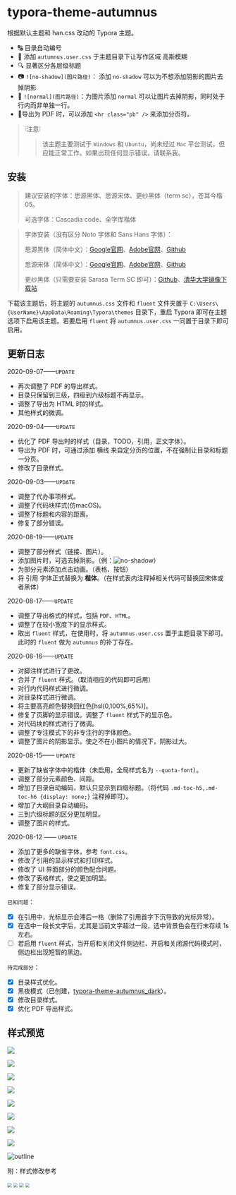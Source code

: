 # typora-theme-autumnus

根据默认主题和 han.css 改动的 Typora 主题。

+ 🔠 目录自动编号
+ 🍻 添加 `autumnus.user.css` 于主题目录下让写作区域 高斯模糊
+ 🔍 显著区分各层级标题
+ 📷 `![no-shadow](图片路径)`： 添加 `no-shadow` 可以为不想添加阴影的图片去掉阴影
+ 🎴 `![normal](图片路径)`：为图片添加 `normal` 可以让图片去掉阴影，同时处于行内而非单独一行。
+ 📖导出为 PDF 时，可以添加 `<hr class="pb" />` 来添加分页符。

> ❕注意❕
>
> > 该主题主要测试于  `Windows` 和 `Ubuntu`，尚未经过 `Mac` 平台测试，但应能正常工作。如果出现任何显示错误，请联系我。

## 安装

>  建议安装的字体：思源黑体、思源宋体、更纱黑体（term sc），苍耳今楷05。
>
>  可选字体：Cascadia code、全字库楷体

> 字体安装（没有区分 Noto 字体和 Sans Hans 字体）：
>
> 思源黑体（简体中文）：[Google官网](https://www.google.cn/get/noto/#sans-hans)、[Adobe官网](https://fonts.adobe.com/fonts/source-han-sans-simplified-chinese)、[Github](https://github.com/googlefonts/noto-cjk)
>
> 思源宋体（简体中文）：[Google官网](https://www.google.cn/get/noto/#serif-hans)、[Adobe官网](https://fonts.adobe.com/fonts/source-han-serif-simplified-chinese)、[Github](https://github.com/googlefonts/noto-cjk)
>
> 更纱黑体（只需要安装 Sarasa Term SC 即可）：[Github](https://github.com/be5invis/Sarasa-Gothic/releases/tag/v0.12.14)、[清华大学镜像下载站](https://mirrors.tuna.tsinghua.edu.cn/github-release/be5invis/Sarasa-Gothic/v0.12.14/)

下载该主题后，将主题的 `autumnus.css` 文件和 `fluent` 文件夹置于 `C:\Users\{UserName}\AppData\Roaming\Typora\themes` 目录下，重启 Typora 即可在主题选项下启用该主题。若要启用 `fluent` 将 `autumnus.user.css` 一同置于目录下即可启用。

## 更新日志

2020-09-07——`UPDATE`

+ 再次调整了 PDF 的导出样式。
+ 目录只保留到三级，四级到六级标题不再显示。
+ 调整了导出为 HTML 时的样式。
+ 其他样式的微调。

2020-09-04——`UPDATE`

+ 优化了 PDF 导出时的样式（目录，TODO，引用，正文字体）。
+ 导出为 PDF 时，可通过添加 横线 来自定分页的位置，不在强制让目录和标题一分页。
+ 修改了目录样式。

2020-09-03——`UPDATE`

+ 调整了代办事项样式。
+ 调整了代码块样式(仿macOS)。
+ 调整了标题和内容的距离。
+ 修复了部分错误。

2020-08-19——`UPDATE`

+ 调整了部分样式（链接、图片）。
+ 添加图片时，可选去掉阴影。（例：![no-shadow](图片地址)）
+ 为部分元素添加点击动画。（表格、按钮）
+ 将 引用 字体正式替换为 **楷体**。（在样式表内注释掉相关代码可替换回宋体或者黑体）

2020-08-17——`UPDATE`

+ 调整了导出格式的样式，包括 `PDF`、`HTML`。
+ 调整了在较小宽度下的显示样式。
+ 取出 `fluent` 样式，在使用时，将 `autumnus.user.css` 置于主题目录下即可。此时的 `fluent` 做为 `autumnus` 的补丁存在。

2020-08-16——`UPDATE`

+ 对脚注样式进行了更改。
+ 合并了 `fluent` 样式。（取消相应的代码即可启用）
+ 对行内代码样式进行微调。
+ 对目录样式进行微调。
+ 将主要高亮颜色替换回红色[hsl(0,100%,65%)]。
+ 修复了页脚的显示错误。调整了 `fluent` 样式下的显示色。
+ 对代码块的样式进行了微调。
+ 调整了专注模式下的非专注行的字体颜色。
+ 调整了图片的阴影显示。使之不在小图片的情况下，阴影过大。

2020-08-15—— `UPDATE`  

+ 更新了缺省字体中的楷体（未启用，全局样式名为 `--quota-font`）。
+ 调整了部分元素颜色、间距。
+ 增加了目录自动编码，默认只显示到四级标题。（将代码 `.md-toc-h5,.md-toc-h6 {display: none;}` 注释掉即可）。
+ 增加了大纲目录自动编码。
+ 三到六级标题的区分更加明显。
+ 调整了图片的样式。

2020-08-12 —— `UPDATE`  

+ 添加了更多的缺省字体，参考 `font.css`。
+ 修改了引用的显示样式和打印样式。
+ 修改了 UI 界面部分的颜色配合问题。
+ 修改了表格样式，使之更加明显。
+ 修复了部分显示错误。

`已知问题`：

- [x] 在引用中，光标显示会滞后一格（删除了引用首字下沉导致的光标异常）。
- [x] 在选中一段长文字后，尤其是当前文字超过一段，选中背景色会在行末存续 1s 左右。
- [ ] 若启用 `fluent` 样式，当开启和关闭文件侧边栏、开启和关闭源代码模式时，侧边栏出现短暂的黑边。

`待完成部分`：

- [x] 目录样式优化。
- [x] 黑夜模式（已创建，[typora-theme-autumnus_dark](https://github.com/Soanguy/typora-theme-autumnus_dark)）。
- [x] 修改目录样式。
- [x] 优化 PDF 导出样式。

## 样式预览

![](typora-theme-review/screenshot.png)

![](typora-theme-review/Fluent.png)

![](typora-theme-review/yaml-con.png)

![](typora-theme-review/title.png)

![](typora-theme-review/para-quota.png)

![](typora-theme-review/code-img.png)

![](typora-theme-review/table-list.png)

![](typora-theme-review/footer.png)

![outline](typora-theme-review/outline.png)



附：样式修改参考

<img src="typora-theme-review/Snipaste_2020-08-12_14-26-49.png" style="zoom:60%;" />

<img src="typora-theme-review/Snipaste_2020-08-12_14-30-45.png" style="zoom:60%;" />

<img src="typora-theme-review/Snipaste_2020-08-12_14-32-56.png" style="zoom:60%;" />

<img src="typora-theme-review/Snipaste_2020-08-12_14-38-01.png" style="zoom:60%;" />
